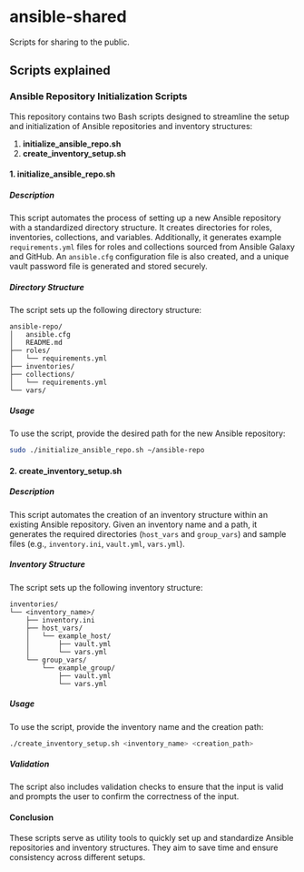 # ansible-shared
Scripts for sharing to the public.

## Scripts explained
### Ansible Repository Initialization Scripts

This repository contains two Bash scripts designed to streamline the setup and initialization of Ansible repositories and inventory structures:

1. **initialize_ansible_repo.sh**
2. **create_inventory_setup.sh**

#### 1. initialize_ansible_repo.sh

##### Description

This script automates the process of setting up a new Ansible repository with a standardized directory structure. It creates directories for roles, inventories, collections, and variables. Additionally, it generates example `requirements.yml` files for roles and collections sourced from Ansible Galaxy and GitHub. An `ansible.cfg` configuration file is also created, and a unique vault password file is generated and stored securely.

##### Directory Structure

The script sets up the following directory structure:

```
ansible-repo/
│   ansible.cfg
│   README.md
├── roles/
│   └── requirements.yml
├── inventories/
├── collections/
│   └── requirements.yml
└── vars/
```

##### Usage

To use the script, provide the desired path for the new Ansible repository:

```bash
sudo ./initialize_ansible_repo.sh ~/ansible-repo
```

#### 2. create_inventory_setup.sh

##### Description

This script automates the creation of an inventory structure within an existing Ansible repository. Given an inventory name and a path, it generates the required directories (`host_vars` and `group_vars`) and sample files (e.g., `inventory.ini`, `vault.yml`, `vars.yml`).

##### Inventory Structure

The script sets up the following inventory structure:

```
inventories/
└── <inventory_name>/
    ├── inventory.ini
    ├── host_vars/
    │   └── example_host/
    │       ├── vault.yml
    │       └── vars.yml
    └── group_vars/
        └── example_group/
            ├── vault.yml
            └── vars.yml
```

##### Usage

To use the script, provide the inventory name and the creation path:

```bash
./create_inventory_setup.sh <inventory_name> <creation_path>
```

##### Validation

The script also includes validation checks to ensure that the input is valid and prompts the user to confirm the correctness of the input.

#### Conclusion

These scripts serve as utility tools to quickly set up and standardize Ansible repositories and inventory structures. They aim to save time and ensure consistency across different setups.
